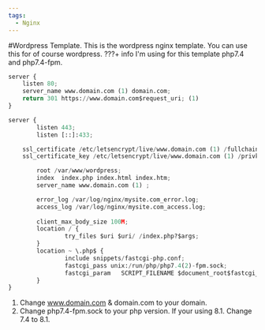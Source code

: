 ```yaml
---
tags:
  - Nginx
---
```

#Wordpress Template.
This is the wordpress nginx template. 
You can use this for of course wordpress.
???+ info
  I'm using for this template php7.4 and php7.4-fpm.

``` py title="wordpress.conf"
server {
    listen 80;
    server_name www.domain.com (1) domain.com;
    return 301 https://www.domain.com$request_uri; (1)
}

server {
        listen 443;
        listen [::]:433;

    ssl_certificate /etc/letsencrypt/live/www.domain.com (1) /fullchain.pem   ;
    ssl_certificate_key /etc/letsencrypt/live/www.domain.com (1) /privkey.pem ;

        root /var/www/wordpress;
        index  index.php index.html index.htm;
        server_name www.domain.com (1) ;

        error_log /var/log/nginx/mysite.com_error.log;
        access_log /var/log/nginx/mysite.com_access.log;
        
        client_max_body_size 100M;
        location / {
                try_files $uri $uri/ /index.php?$args;
        }
        location ~ \.php$ {
                include snippets/fastcgi-php.conf;
                fastcgi_pass unix:/run/php/php7.4(2)-fpm.sock;
                fastcgi_param   SCRIPT_FILENAME $document_root$fastcgi_script_name;
        }
}
```

1.  Change www.domain.com & domain.com to your domain.
2.  Change php7.4-fpm.sock to your php version. If your using 8.1. Change 7.4 to 8.1.
